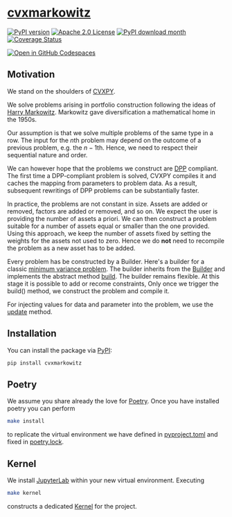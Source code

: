 # [cvxmarkowitz](http://www.cvxgrp.org/cvxmarkowitz/)

[![PyPI version](https://badge.fury.io/py/cvxmarkowitz.svg)](https://badge.fury.io/py/cvxmarkowitz)
[![Apache 2.0 License](https://img.shields.io/badge/License-APACHEv2-brightgreen.svg)](https://github.com/cvxgrp/cvxmarkowitz/blob/master/LICENSE)
[![PyPI download month](https://img.shields.io/pypi/dm/cvxmarkowitz.svg)](https://pypi.python.org/pypi/cvxmarkowitz/)
[![Coverage Status](https://coveralls.io/repos/github/cvxgrp/cvxmarkowitz/badge.png?branch=main)](https://coveralls.io/github/cvxgrp/cvxmarkowitz?branch=main)

[![Open in GitHub Codespaces](https://github.com/codespaces/badge.svg)](https://codespaces.new/cvxgrp/cvxmarkowitz)

## Motivation

We stand on the shoulders of [CVXPY](https://www.cvxpy.org).

We solve problems arising in portfolio construction following the ideas of [Harry Markowitz](https://en.wikipedia.org/wiki/Harry_Markowitz).
Markowitz gave diversification a mathematical home in the 1950s.

Our assumption is that we solve multiple problems of the same type in a row. The input for the $n$th problem may depend
on the outcome of a previous problem, e.g. the $n-1$th. Hence, we need to respect their sequential nature and order.

We can however hope that the problems we construct are [DPP](https://www.cvxpy.org/tutorial/advanced/index.html#disciplined-parametrized-programming)
compliant. The first time a DPP-compliant problem is solved, CVXPY compiles it and caches the mapping from parameters to problem data. As a result, subsequent rewritings of DPP problems can be substantially faster.

In practice, the problems are not constant in size. Assets are added or removed, factors are added or removed, and so on.
We expect the user is providing the number of assets a priori.
We can then construct a problem suitable for a number of assets equal or smaller than the one provided.
Using this approach, we keep the number of assets fixed by setting the weights for the assets not used to zero.
Hence we do **not** need to recompile the problem as a new asset has to be added.

Every problem has be constructed by a Builder. Here's a builder for a classic [minimum variance problem](cvx/markowitz/portfolios/min_var.py).
The builder inherits from the [Builder](cvxmarkowitz/markowitz/builder.py) and implements the abstract method [build](cvxmarkowitz/markowitz/builder.py#L15).
The builder remains flexible. At this stage it is possible to add or recome constraints,  Only once we trigger the build() method, we construct
the problem and compile it.

For injecting values for data and parameter into the problem, we use the [update](cvxmarkowitz/markowitz/builder.py#L19) method.





## Installation

You can install the package via [PyPI](https://pypi.org/project/cvxmarkowitz/):

```bash
pip install cvxmarkowitz
```


## Poetry

We assume you share already the love for [Poetry](https://python-poetry.org).
Once you have installed poetry you can perform

```bash
make install
```

to replicate the virtual environment we have defined in [pyproject.toml](pyproject.toml) and fixed in [poetry.lock](poetry.lock).

## Kernel

We install [JupyterLab](https://jupyter.org) within your new virtual environment. Executing

```bash
make kernel
```

constructs a dedicated [Kernel](https://docs.jupyter.org/en/latest/projects/kernels.html) for the project.
